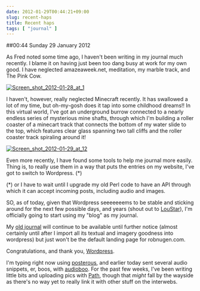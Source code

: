```yaml
---
date: 2012-01-29T00:44:21+09:00
slug: recent-haps
title: Recent haps
tags: [ "journal" ]
---
```


##00:44 Sunday 29 January 2012

As Fred noted some time ago, I haven't been writing in my journal much recently.  I blame it on having just been too dang busy at work for my own good.  I have neglected amazeaweek.net, meditation, my marble track, and The Pink Cow.

[![Screen_shot_2012-01-28_at_1](https://getfile7.posterous.com/getfile/files.posterous.com/temp-2012-01-28/DxnBsbGvexzHfAtFJqruGfdyutcfwsrpCcrzslkbmaiwdEgqylhFvsBgiybA/Screen_shot_2012-01-28_at_1.10.24_AM.png.scaled500.png)](https://getfile5.posterous.com/getfile/files.posterous.com/temp-2012-01-28/DxnBsbGvexzHfAtFJqruGfdyutcfwsrpCcrzslkbmaiwdEgqylhFvsBgiybA/Screen_shot_2012-01-28_at_1.10.24_AM.png.scaled1000.png)

I haven't, however, really neglected Minecraft recently.  It has swallowed a lot of my time, but oh-my-gosh does it tap into some childhood dreams!!  In this virtual world, I've got an underground burrow connected to a nearly endless series of mysterious mine shafts, through which I'm building a roller coaster of a minecart track that connects the bottom of my water slide to the top, which features clear glass spanning two tall cliffs and the roller coaster track spiraling around it!


[![Screen_shot_2012-01-29_at_12](https://getfile5.posterous.com/getfile/files.posterous.com/temp-2012-01-28/CfrxfwmCvmndkgDdAalzJhvyJsJzjbrAzJwuJbbDHHcwellbfmiiIFrriJja/Screen_shot_2012-01-29_at_12.20.10_AM.png.scaled500.png)](https://getfile3.posterous.com/getfile/files.posterous.com/temp-2012-01-28/CfrxfwmCvmndkgDdAalzJhvyJsJzjbrAzJwuJbbDHHcwellbfmiiIFrriJja/Screen_shot_2012-01-29_at_12.20.10_AM.png.scaled1000.png)



Even more recently, I have found some tools to help me journal more easily.  Thing is, to really use them in a way that puts the entries on my website, I've got to switch to Wordpress. (*)



(*) or I have to wait until I upgrade my old Perl code to have an API through which it can accept incoming posts, including audio and images.



SO, as of today, given that Wordpress seeeeeeems to be stable and sticking around for the next few possible days, and years (shout out to [LouStar](https://www.reverbnation.com/artist/song_details/6926112)), I'm officially going to start using my "blog" as my journal.



My [old journal](https://robnugen.com/journal.pl) will continue to be available until further notice (almost certainly until after I import all its textual and imagery goodness into wordpress) but just won't be the default landing page for robnugen.com.



Congratulations, and thank you, [Word](https://wordpress.org/)[press](https://wordpress.com/).



I'm typing right now using [posterous](https://posterous.com/), and earlier today sent several audio snippets, er, boos, with [audioboo](https://audioboo.fm).  For the past few weeks, I've been writing little bits and uploading pics with [Path](https://path.com/), though that *might* fall by the wayside as there's no way yet to really link it with other stuff on the interwebs.


